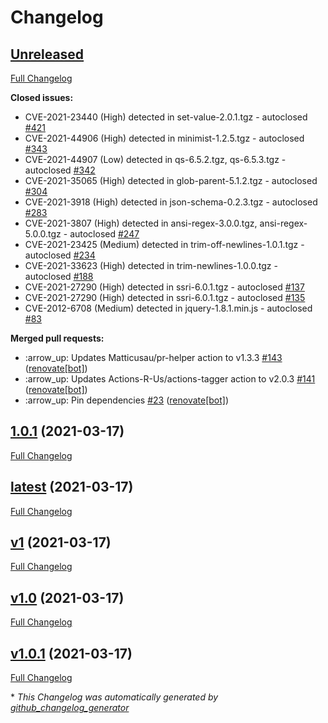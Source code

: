 # Changelog

## [Unreleased](https://github.com/AlexRogalskiy/stylegrams/tree/HEAD)

[Full Changelog](https://github.com/AlexRogalskiy/stylegrams/compare/1.0.1...HEAD)

**Closed issues:**

- CVE-2021-23440 \(High\) detected in set-value-2.0.1.tgz - autoclosed [\#421](https://github.com/AlexRogalskiy/stylegrams/issues/421)
- CVE-2021-44906 \(High\) detected in minimist-1.2.5.tgz - autoclosed [\#343](https://github.com/AlexRogalskiy/stylegrams/issues/343)
- CVE-2021-44907 \(Low\) detected in qs-6.5.2.tgz, qs-6.5.3.tgz - autoclosed [\#342](https://github.com/AlexRogalskiy/stylegrams/issues/342)
- CVE-2021-35065 \(High\) detected in glob-parent-5.1.2.tgz - autoclosed [\#304](https://github.com/AlexRogalskiy/stylegrams/issues/304)
- CVE-2021-3918 \(High\) detected in json-schema-0.2.3.tgz - autoclosed [\#283](https://github.com/AlexRogalskiy/stylegrams/issues/283)
- CVE-2021-3807 \(High\) detected in ansi-regex-3.0.0.tgz, ansi-regex-5.0.0.tgz - autoclosed [\#247](https://github.com/AlexRogalskiy/stylegrams/issues/247)
- CVE-2021-23425 \(Medium\) detected in trim-off-newlines-1.0.1.tgz - autoclosed [\#234](https://github.com/AlexRogalskiy/stylegrams/issues/234)
- CVE-2021-33623 \(High\) detected in trim-newlines-1.0.0.tgz - autoclosed [\#188](https://github.com/AlexRogalskiy/stylegrams/issues/188)
- CVE-2021-27290 \(High\) detected in ssri-6.0.1.tgz - autoclosed [\#137](https://github.com/AlexRogalskiy/stylegrams/issues/137)
- CVE-2021-27290 \(High\) detected in ssri-6.0.1.tgz - autoclosed [\#135](https://github.com/AlexRogalskiy/stylegrams/issues/135)
- CVE-2012-6708 \(Medium\) detected in jquery-1.8.1.min.js - autoclosed [\#83](https://github.com/AlexRogalskiy/stylegrams/issues/83)

**Merged pull requests:**

- :arrow\_up: Updates Matticusau/pr-helper action to v1.3.3 [\#143](https://github.com/AlexRogalskiy/stylegrams/pull/143) ([renovate[bot]](https://github.com/apps/renovate))
- :arrow\_up: Updates Actions-R-Us/actions-tagger action to v2.0.3 [\#141](https://github.com/AlexRogalskiy/stylegrams/pull/141) ([renovate[bot]](https://github.com/apps/renovate))
- :arrow\_up: Pin dependencies [\#23](https://github.com/AlexRogalskiy/stylegrams/pull/23) ([renovate[bot]](https://github.com/apps/renovate))

## [1.0.1](https://github.com/AlexRogalskiy/stylegrams/tree/1.0.1) (2021-03-17)

[Full Changelog](https://github.com/AlexRogalskiy/stylegrams/compare/latest...1.0.1)

## [latest](https://github.com/AlexRogalskiy/stylegrams/tree/latest) (2021-03-17)

[Full Changelog](https://github.com/AlexRogalskiy/stylegrams/compare/v1...latest)

## [v1](https://github.com/AlexRogalskiy/stylegrams/tree/v1) (2021-03-17)

[Full Changelog](https://github.com/AlexRogalskiy/stylegrams/compare/v1.0...v1)

## [v1.0](https://github.com/AlexRogalskiy/stylegrams/tree/v1.0) (2021-03-17)

[Full Changelog](https://github.com/AlexRogalskiy/stylegrams/compare/v1.0.1...v1.0)

## [v1.0.1](https://github.com/AlexRogalskiy/stylegrams/tree/v1.0.1) (2021-03-17)

[Full Changelog](https://github.com/AlexRogalskiy/stylegrams/compare/8636665db7bbacaadddd01a880d8df7992d7c657...v1.0.1)



\* *This Changelog was automatically generated by [github_changelog_generator](https://github.com/github-changelog-generator/github-changelog-generator)*
